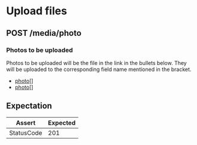 # Upload files

## POST /media/photo

### Photos to be uploaded

Photos to be uploaded will be the file in the link in the bullets below. They will be uploaded to the corresponding field name mentioned in the bracket.

* [photo[]](./examples/upload/3x3.gif)
* [photo[]](./examples/upload/lamps.png)

## Expectation

| Assert | Expected |
| - | - |
| StatusCode | 201 |
